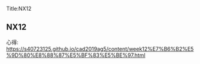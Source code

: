 Title:NX12

##  NX12
心得: <a href="https://s40723125.github.io/cad2019ag5/content/week12%E7%B6%B2%E5%9D%80%E8%88%87%E5%BF%83%E5%BE%97.html">https://s40723125.github.io/cad2019ag5/content/week12%E7%B6%B2%E5%9D%80%E8%88%87%E5%BF%83%E5%BE%97.html</a>




